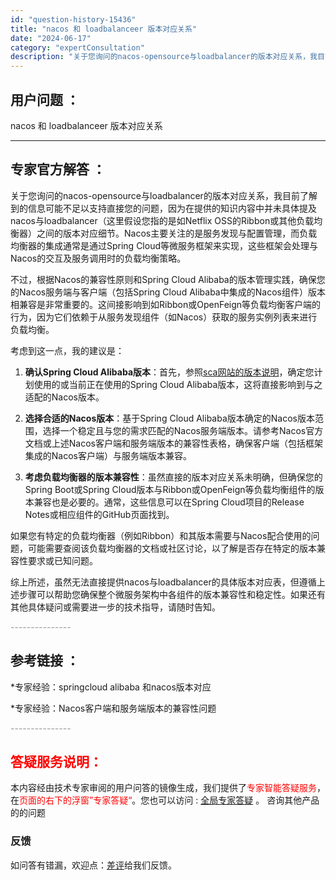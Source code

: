 ```yaml
---
id: "question-history-15436"
title: "nacos 和 loadbalanceer 版本对应关系"
date: "2024-06-17"
category: "expertConsultation"
description: "关于您询问的nacos-opensource与loadbalancer的版本对应关系，我目前了解到的信息可能不足以支持直接您的问题，因为在提供的知识内容中并未具体提及nacos与loadbalancer（这里假设您指的是如Netflix OSS的Ribbon或其他负载均衡器）之间的版本对应细节。Na"
---
```


## 用户问题 ： 
 nacos 和 loadbalanceer 版本对应关系  

---------------
## 专家官方解答 ：

关于您询问的nacos-opensource与loadbalancer的版本对应关系，我目前了解到的信息可能不足以支持直接您的问题，因为在提供的知识内容中并未具体提及nacos与loadbalancer（这里假设您指的是如Netflix OSS的Ribbon或其他负载均衡器）之间的版本对应细节。Nacos主要关注的是服务发现与配置管理，而负载均衡器的集成通常是通过Spring Cloud等微服务框架来实现，这些框架会处理与Nacos的交互及服务调用时的负载均衡策略。

不过，根据Nacos的兼容性原则和Spring Cloud Alibaba的版本管理实践，确保您的Nacos服务端与客户端（包括Spring Cloud Alibaba中集成的Nacos组件）版本相兼容是非常重要的。这间接影响到如Ribbon或OpenFeign等负载均衡客户端的行为，因为它们依赖于从服务发现组件（如Nacos）获取的服务实例列表来进行负载均衡。

考虑到这一点，我的建议是：

1. **确认Spring Cloud Alibaba版本**：首先，参照[sca网站的版本说明](https://sca.aliyun.com/docs/2023/overview/version-explain/?spm=5176.29160081.0.0.74805a752XWBvK)，确定您计划使用的或当前正在使用的Spring Cloud Alibaba版本，这将直接影响到与之适配的Nacos版本。

2. **选择合适的Nacos版本**：基于Spring Cloud Alibaba版本确定的Nacos版本范围，选择一个稳定且与您的需求匹配的Nacos服务端版本。请参考Nacos官方文档或上述Nacos客户端和服务端版本的兼容性表格，确保客户端（包括框架集成的Nacos客户端）与服务端版本兼容。

3. **考虑负载均衡器的版本兼容性**：虽然直接的版本对应关系未明确，但确保您的Spring Boot或Spring Cloud版本与Ribbon或OpenFeign等负载均衡组件的版本兼容也是必要的。通常，这些信息可以在Spring Cloud项目的Release Notes或相应组件的GitHub页面找到。

如果您有特定的负载均衡器（例如Ribbon）和其版本需要与Nacos配合使用的问题，可能需要查阅该负载均衡器的文档或社区讨论，以了解是否存在特定的版本兼容性要求或已知问题。

综上所述，虽然无法直接提供nacos与loadbalancer的具体版本对应表，但遵循上述步骤可以帮助您确保整个微服务架构中各组件的版本兼容性和稳定性。如果还有其他具体疑问或需要进一步的技术指导，请随时告知。


<font color="#949494">---------------</font> 


## 参考链接 ：

*专家经验：springcloud alibaba 和nacos版本对应 
 
 *专家经验：Nacos客户端和服务端版本的兼容性问题 


 <font color="#949494">---------------</font> 
 


## <font color="#FF0000">答疑服务说明：</font> 

本内容经由技术专家审阅的用户问答的镜像生成，我们提供了<font color="#FF0000">专家智能答疑服务</font>，在<font color="#FF0000">页面的右下的浮窗”专家答疑“</font>。您也可以访问 : [全局专家答疑](https://answer.opensource.alibaba.com/docs/intro) 。 咨询其他产品的的问题

### 反馈
如问答有错漏，欢迎点：[差评](https://ai.nacos.io/user/feedbackByEnhancerGradePOJOID?enhancerGradePOJOId=15506)给我们反馈。

